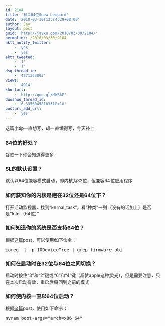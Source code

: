 ```yaml
---
id: 2104
title: '有关64位Snow Leopard'
date: '2010-03-30T13:24:29+08:00'
author: Jay
layout: post
guid: 'http://jayxu.com/2010/03/30/2104/'
permalink: /2010/03/30/2104
aktt_notify_twitter:
    - 'yes'
    - 'yes'
aktt_tweeted:
    - '1'
    - '1'
dsq_thread_id:
    - '4271363893'
views:
    - '4914'
shorturl:
    - 'http://goo.gl/HWSkE'
duoshuo_thread_id:
    - '6.3356045818331E+18'
posturl_add_url:
    - 'yes'
---
```


这篇小tip一直想写，却一直懒得写，今天补上
<h3>64位的好处？</h3>
谷歌一下你会知道得更多
<h3>SL的默认设置？</h3>
默认以64位兼容模式启动，即内核为32位，但兼容64位应用程序
<h3>如何获知你的内核是跑在32位还是64位下？</h3>
打开活动监视器，找到“kernal_task”，看“种类”一列（没有的话加上）是否是“Intel（64位）”
<h3>如何知道你的系统是否支持64位？</h3>
根据<a href="http://www.zdnet.com/blog/apple/will-your-mac-boot-64-bit-snow-leopard-by-default-not-unless-its-an-xserve/4712" target="_blank" rel="noopener">这篇</a>post，可以使用如下命令：
<pre lang="bash">ioreg -l -p IODeviceTree | grep firmware-abi</pre>
<h3>如何在启动时在32位与64位之间切换？</h3>
启动时按住“3”和“2”键或“6”和“4”键（超赞apple这种灵光），但是需要注意，只在本次启动有效，重启后将回到之前的模式
<h3>如何使内核一直以64位启动？</h3>
根据<a href="http://mygrotto.org/2009/06/boot-64-bit-snow-leopard-kernel/" target="_blank" rel="noopener">这篇</a>post，使用如下命令：
<pre lang="bash">nvram boot-args="arch=x86_64"</pre>